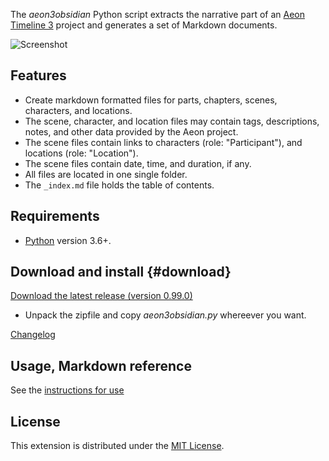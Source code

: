 The *aeon3obsidian* Python script extracts the narrative part of an [Aeon Timeline 3](https://timeline.app/) project and generates a set of Markdown documents.

![Screenshot](Screenshots/screen01.png)

## Features

- Create markdown formatted files for parts, chapters, scenes, characters, and locations.
- The scene, character, and location files may contain tags, descriptions, notes, and other data provided by the Aeon project.
- The scene files contain links to characters (role: "Participant"), and locations (role: "Location").
- The scene files contain date, time, and duration, if any. 
- All files are located in one single folder. 
- The `_index.md` file holds the table of contents. 

## Requirements

- [Python](https://www.python.org/) version 3.6+.

## Download and install {#download}

[Download the latest release (version 0.99.0)](https://raw.githubusercontent.com/peter88213/aeon3obsidian/main/dist/aeon3obsidian_v0.99.0.zip)

- Unpack the zipfile and copy *aeon3obsidian.py* whereever you want.

[Changelog](changelog)

## Usage, Markdown reference

See the [instructions for use](usage)

## License

This extension is distributed under the [MIT
License](http://www.opensource.org/licenses/mit-license.php).


